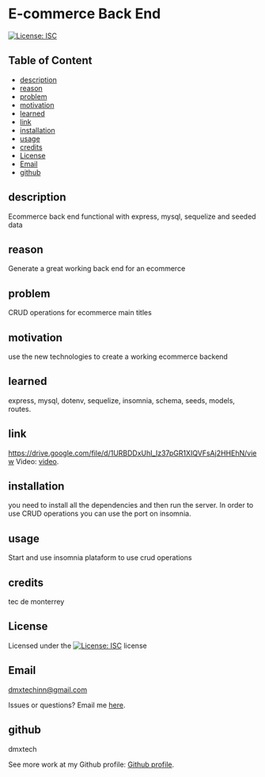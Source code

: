 
  # E-commerce Back End

   [![License: ISC](https://img.shields.io/badge/License-ISC-blue.svg)](https://opensource.org/licenses/ISC)

  ## Table of Content
  
  - [description](#description)
  - [reason](#reason)
  - [problem](#problem)
  - [motivation](#motivation)
  - [learned](#learned)
  - [link](#link)
  - [installation](#installation)
  - [usage](#usage)
  - [credits](#credits)
  - [License](#License)
  - [Email](#Email)
  - [github](#github)

  ## description
  Ecommerce back end functional with express, mysql, sequelize and seeded data

  ## reason
  Generate a great working back end for an ecommerce

  ## problem
  CRUD operations for ecommerce main titles

  ## motivation
  use the new technologies to create a working ecommerce backend

  ## learned
  express, mysql, dotenv, sequelize, insomnia, schema, seeds, models, routes.

  ## link
  https://drive.google.com/file/d/1URBDDxUhI_Iz37pGR1XIQVFsAj2HHEhN/view
  Video: [video](https://drive.google.com/file/d/1URBDDxUhI_Iz37pGR1XIQVFsAj2HHEhN/view).


  ## installation
  you need to install all the dependencies and then run the server. In order to use CRUD operations you can use the port on insomnia.

  ## usage
  Start and use insomnia plataform to use crud operations

  ## credits
  tec de monterrey

  ## License
  Licensed under the [![License: ISC](https://img.shields.io/badge/License-ISC-blue.svg)](https://opensource.org/licenses/ISC) license

  ## Email
  dmxtechinn@gmail.com

  Issues or questions? Email me [here](mailto:dmxtechinn@gmail.com).

  ## github
  dmxtech

  
 See more work at my Github profile: [Github profile](https://github.com/dmxtech).
